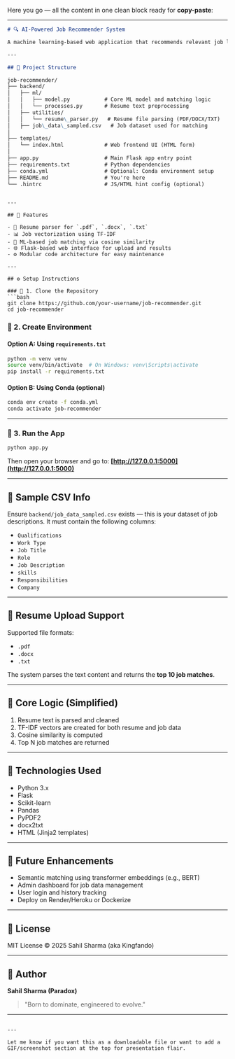 Here you go — all the content in one clean block ready for **copy-paste**:

---

```markdown
# 🔍 AI-Powered Job Recommender System

A machine learning-based web application that recommends relevant job listings based on the content of a user’s resume using **cosine similarity** and **TF-IDF** vectorization.

---

## 📁 Project Structure

job-recommender/
├── backend/
│   ├── ml/
│   │   ├── model.py           # Core ML model and matching logic
│   │   └── processes.py       # Resume text preprocessing
│   ├── utilities/
│   │   └── resume\_parser.py   # Resume file parsing (PDF/DOCX/TXT)
│   ├── job\_data\_sampled.csv   # Job dataset used for matching
│
├── templates/
│   └── index.html             # Web frontend UI (HTML form)
│
├── app.py                     # Main Flask app entry point
├── requirements.txt           # Python dependencies
├── conda.yml                  # Optional: Conda environment setup
├── README.md                  # You're here
└── .hintrc                    # JS/HTML hint config (optional)

```

````

---

## 🚀 Features

- 📄 Resume parser for `.pdf`, `.docx`, `.txt`
- 📊 Job vectorization using TF-IDF
- 🤖 ML-based job matching via cosine similarity
- 🌐 Flask-based web interface for upload and results
- ⚙️ Modular code architecture for easy maintenance

---

## ⚙️ Setup Instructions

### 🔸 1. Clone the Repository
```bash
git clone https://github.com/your-username/job-recommender.git
cd job-recommender
````

### 🔸 2. Create Environment

#### Option A: Using `requirements.txt`

```bash
python -m venv venv
source venv/bin/activate  # On Windows: venv\Scripts\activate
pip install -r requirements.txt
```

#### Option B: Using Conda (optional)

```bash
conda env create -f conda.yml
conda activate job-recommender
```

---

### 🔸 3. Run the App

```bash
python app.py
```

Then open your browser and go to:
**[http://127.0.0.1:5000](http://127.0.0.1:5000)**

---

## 🧪 Sample CSV Info

Ensure `backend/job_data_sampled.csv` exists — this is your dataset of job descriptions. It must contain the following columns:

* `Qualifications`
* `Work Type`
* `Job Title`
* `Role`
* `Job Description`
* `skills`
* `Responsibilities`
* `Company`

---

## 📁 Resume Upload Support

Supported file formats:

* `.pdf`
* `.docx`
* `.txt`

The system parses the text content and returns the **top 10 job matches**.

---

## 🧠 Core Logic (Simplified)

1. Resume text is parsed and cleaned
2. TF-IDF vectors are created for both resume and job data
3. Cosine similarity is computed
4. Top N job matches are returned

---

## 📌 Technologies Used

* Python 3.x
* Flask
* Scikit-learn
* Pandas
* PyPDF2
* docx2txt
* HTML (Jinja2 templates)

---

## 🤖 Future Enhancements

* Semantic matching using transformer embeddings (e.g., BERT)
* Admin dashboard for job data management
* User login and history tracking
* Deploy on Render/Heroku or Dockerize

---

## 📜 License

MIT License © 2025 Sahil Sharma (aka Kingfando)

---

## 🧠 Author

**Sahil Sharma (Paradox)**

> "Born to dominate, engineered to evolve."

---

```

---

Let me know if you want this as a downloadable file or want to add a GIF/screenshot section at the top for presentation flair.
```
